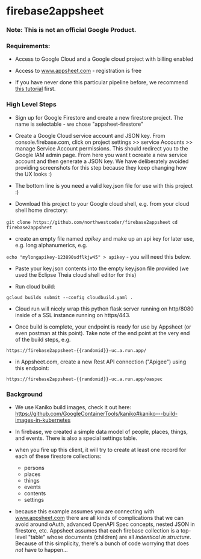 # firebase2appsheet

### Note: This is not an official Google Product.

### Requirements:

- Access to Google Cloud and a Google cloud project with billing enabled
- Access to www.appsheet.com - registration is free

- If you have never done this particular pipeline before, we recommend [this tutorial](https://cloud.google.com/community/tutorials/building-flask-api-with-cloud-firestore-and-deploying-to-cloud-run) first.


### High Level Steps

- Sign up for Google Firestore and create a new firestore project. The name is selectable - we chose "appsheet-firestore"

- Create a Google Cloud service account and JSON key. From console.firebase.com, click on project settings >> service Accounts >> manage Service Account permissions. This should redirect you to the Google IAM admin page. From here you want t ocreate a new service account and then generate a JSON key. We have deliberately avoided providing screenshots for this step because they keep changing how the UX looks :)

- The bottom line is you need a valid key.json file for use with this project :) 

- Download this project to your Google cloud shell, e.g. from your cloud shell home directory:

`git clone https://github.com/northwestcoder/firebase2appsheet`
`cd firebase2appsheet`

- create an empty file named *apikey* and make up an api key for later use, e.g. long alphanumerics, e.g.

`echo "mylongapikey-123890sdflkjw45" > apikey` - you will need this below.

- Paste your key.json contents into the empty key.json file provided (we used the Eclipse Theia cloud shell editor for this)

- Run cloud build:

`gcloud builds submit --config cloudbuild.yaml .`

- Cloud run will nicely wrap this python flask server running on http/8080 inside of a SSL instance running on https/443.

- Once build is complete, your endpoint is ready for use by Appsheet (or even postman at this point). Take note of the end point at the very end of the build steps, e.g.

`https://firebase2appsheet-{{randomid}}-uc.a.run.app/`

- in Appsheet.com, create a new Rest API connection ("Apigee") using this endpoint: 

`https://firebase2appsheet-{{randomid}}-uc.a.run.app/oaspec`



### Background

- We use Kaniko build images, check it out here:
https://github.com/GoogleContainerTools/kaniko#kaniko---build-images-in-kubernetes

- In firebase, we created a simple data model of people, places, things, and events. There is also a special settings table.

- when you fire up this client, it will try to create at least one record for each of these firestore collections:

	- persons
	- places
	- things
	- events
	- contents
	- settings

- because this example assumes you are connecting with www.appsheet.com there are all kinds of complications that we can avoid around oAuth, advanced OpenAPI Spec concepts, nested JSON in firestore, etc. Appsheet assumes that each firebase collection is a top-level "table" whose documents (children) are all *indentical in structure*. Because of this simplicity, there's a bunch of code worrying that does *not* have to happen...

